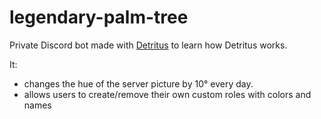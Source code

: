 # legendary-palm-tree

Private Discord bot made with [Detritus](https://github.com/detritusjs/client) to learn how Detritus works.

It:
- changes the hue of the server picture by 10° every day.
- allows users to create/remove their own custom roles with colors and names
